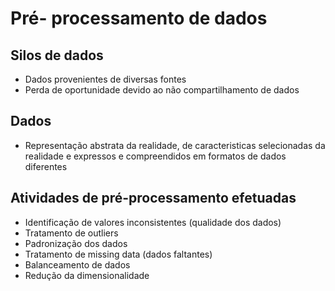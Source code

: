 # Pré- processamento de dados
## Silos de dados
- Dados provenientes de diversas fontes
- Perda de oportunidade devido ao não compartilhamento de dados
## Dados
- Representação abstrata da realidade, de caracteristicas selecionadas da realidade e expressos e compreendidos em formatos de dados diferentes
## Atividades de pré-processamento efetuadas
- Identificação de valores inconsistentes (qualidade dos dados)
- Tratamento de outliers
- Padronização dos dados
- Tratamento de missing data (dados faltantes)
- Balanceamento de dados 
- Redução da dimensionalidade
